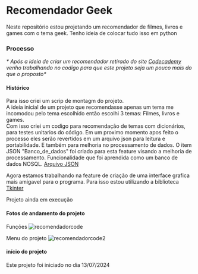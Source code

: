 # Recomendador Geek
Neste repositório estou projetando um recomendador de filmes, livros e games com o tema geek.
Tenho ideia de colocar tudo isso em python  

### Processo

_* Após a ideia de criar um recomendador retirado do site [Codecademy](https://www.codecademy.com/projects/portfolio/recommendation-software-project) venho trabalhando no codigo para que este projeto seja um pouco mais do que o proposto*_

#### Histórico

Para isso criei um scrip de montagm do projeto.  
A ideia inicial de um projeto que recomendasse apenas um tema me incomodou pelo tema escolhido então escolhi 3 temas: Filmes, livros e games.  
Com isso criei um codigo para recomendação de temas com dicionários, para testes unitarios do código. Em um proximo momento apos feito o processo eles serão revertidos em um arquivo json para leitura e portabilidade. E também para melhoria no processamento de dados.
O item JSON "Banco_de_dados" foi criado para esta feature visando a melhoria de processamento. Funcionalidade que foi aprendida como um banco de dados NOSQL. [Arquivo JSON](https://github.com/bruunovsanttos/Recomendador/blob/main/banco_de_dados.json)

Agora estamos trabalhando na feature de criação de uma interface grafica mais amigavel para o programa. 
Para isso estou utilizando a biblioteca [Tkinter](https://docs.python.org/3/library/tkinter.html)  


Projeto ainda em execução   

#### Fotos de andamento do projeto

Funções 
![recomendadorcode](https://github.com/user-attachments/assets/e5135c50-22d8-487b-a67a-8d9d8d9f6ee4)

Menu do projeto
![recomendadorcode2](https://github.com/user-attachments/assets/99a54177-2c84-447c-a25b-0c309fabcfd0)



#### início do projeto
Este projeto foi iniciado no dia 13/07/2024 


